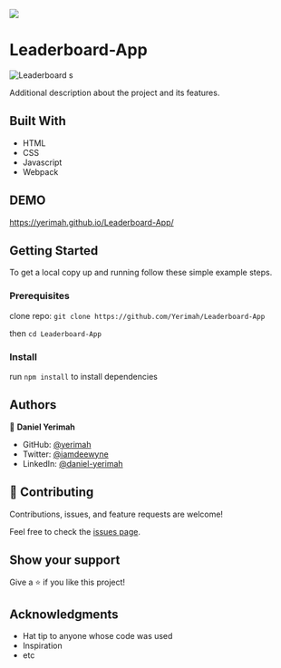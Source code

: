 ![](https://img.shields.io/badge/Microverse-blueviolet)

# Leaderboard-App

![Leaderboard](https://user-images.githubusercontent.com/71140133/152123296-999b911b-4ff1-4d8b-bca6-6a882577bf77.PNG)
s

Additional description about the project and its features.

## Built With

- HTML 
- CSS
- Javascript
- Webpack

## DEMO

https://yerimah.github.io/Leaderboard-App/

## Getting Started

To get a local copy up and running follow these simple example steps.

### Prerequisites

clone repo: `git clone https://github.com/Yerimah/Leaderboard-App`

then
`cd Leaderboard-App`

### Install

run `npm install` to install dependencies

## Authors

👤 **Daniel Yerimah**

- GitHub: [@yerimah](https://github.com/yerimah)
- Twitter: [@iamdeewyne](https://twitter.com/iamdeewyne)
- LinkedIn: [@daniel-yerimah](https://www.linkedin.com/in/daniel-yerimah/)

## 🤝 Contributing

Contributions, issues, and feature requests are welcome!

Feel free to check the [issues page](../../issues/).

## Show your support

Give a ⭐️ if you like this project!

## Acknowledgments

- Hat tip to anyone whose code was used
- Inspiration
- etc
